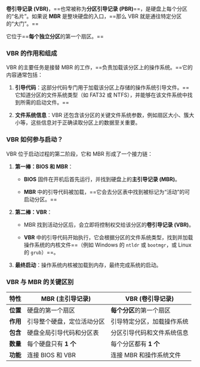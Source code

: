 **卷引导记录 (VBR)**，==也常被称为**分区引导记录 (PBR)**==，是硬盘上每个分区的“名片”。如果说 **MBR** 是整块硬盘的入口，==那么 VBR 就是通往特定分区的“大门”。==

它位于==**每个独立分区**的第一个扇区。==

### VBR 的作用和组成

VBR 的主要任务是接替 MBR 的工作，==负责加载该分区上的操作系统。==它的内容通常包括：

1. **引导代码**：这部分代码专门用于加载该分区上存储的操作系统引导文件。==它知道分区的文件系统类型（如 FAT32 或 NTFS），并能够在该文件系统中找到所需的启动文件。==
    
2. **文件系统信息**：VBR 还包含该分区的关键文件系统参数，例如扇区大小、簇大小等，这些信息对于正确读取分区上的数据至关重要。
    

### VBR 如何参与启动？

VBR 位于启动过程的第二阶段，它和 MBR 形成了一个接力链：

1. **第一棒：BIOS 和 MBR**：
    
    - **BIOS** 固件在开机后首先运行，并找到硬盘上的**主引导记录 (MBR)**。
        
    - **MBR** 中的引导代码被加载，==它会去分区表中找到被标记为“活动”的可启动分区。==
        
2. **第二棒：VBR**：
    
    - MBR 找到活动分区后，会立即将控制权交给该分区的**卷引导记录 (VBR)**。
        
    - **VBR** 中的引导代码开始执行，它会根据分区的文件系统类型，找到并加载操作系统的内核文件==（例如 Windows 的 `ntldr` 或 `bootmgr`，或 Linux 的 `grub`）==。
        
3. **最终启动**：操作系统内核被加载到内存，最终完成系统的启动。
    

### VBR 与 MBR 的关键区别

|特性|MBR (主引导记录)|VBR (卷引导记录)|
|---|---|---|
|**位置**|硬盘的第一个扇区|**每个分区**的第一个扇区|
|**作用**|引导整个硬盘，定位活动分区|引导特定分区，加载操作系统|
|**包含**|硬盘全局引导代码和分区表|分区引导代码和文件系统信息|
|**数量**|每个硬盘只有 **1 个**|每个分区都有 **1 个**|
|**功能**|连接 BIOS 和 VBR|连接 MBR 和操作系统文件|